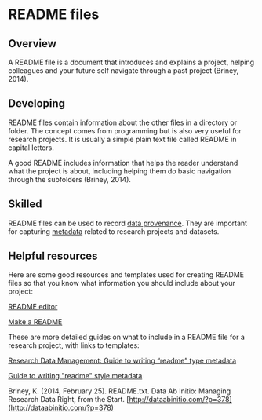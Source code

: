 # README files

## Overview 

A README file is a document that introduces and explains a project, helping colleagues and your future self navigate through a past project (Briney, 2014). 

## Developing

README files contain information about the other files in a directory or folder. The concept comes from programming but is also very useful for research projects.  It is usually a simple plain text file called README in capital letters.

A good README includes information that helps the reader understand what the project is about, including helping them do basic navigation through the subfolders (Briney, 2014). 

## Skilled

README files can be used to record [data provenance](https://ardc.edu.au/resources/working-with-data/data-provenance/). They are important for capturing [metadata](https://ardc.edu.au/resources/working-with-data/metadata/) related to research projects and datasets.


## Helpful resources    

Here are some good resources and templates used for creating README files so that you know what information you should include about your project: 

[README editor](https://readme.so/editor)

[Make a README](https://www.makeareadme.com/)

These are more detailed guides on what to include in a README file for a research project, with links to templates:

[Research Data Management: Guide to writing “readme” type metadata](https://www.open.ac.uk/library-research-support/research-data-management/research-data-management-guide-writing-%E2%80%9Creadme%E2%80%9D-type-metadata)

[Guide to writing "readme" style metadata](https://data.research.cornell.edu/content/readme)

Briney, K. (2014, February 25). README.txt. Data Ab Initio: Managing Research Data Right, from the Start. [http://dataabinitio.com/?p=378](http://dataabinitio.com/?p=378)

